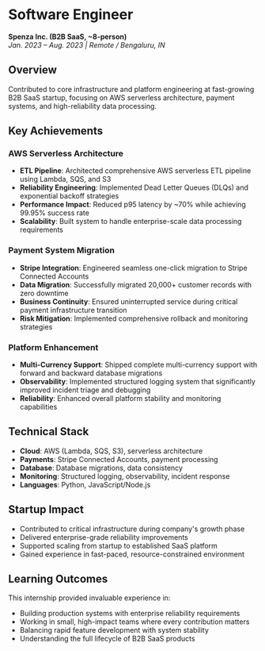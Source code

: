 # Software Engineer
**Spenza Inc. (B2B SaaS, ~8-person)**  
*Jan. 2023 – Aug. 2023 | Remote / Bengaluru, IN*

## Overview
Contributed to core infrastructure and platform engineering at fast-growing B2B SaaS startup, focusing on AWS serverless architecture, payment systems, and high-reliability data processing.

## Key Achievements

### AWS Serverless Architecture
- **ETL Pipeline**: Architected comprehensive AWS serverless ETL pipeline using Lambda, SQS, and S3
- **Reliability Engineering**: Implemented Dead Letter Queues (DLQs) and exponential backoff strategies
- **Performance Impact**: Reduced p95 latency by ~70% while achieving 99.95% success rate
- **Scalability**: Built system to handle enterprise-scale data processing requirements

### Payment System Migration
- **Stripe Integration**: Engineered seamless one-click migration to Stripe Connected Accounts
- **Data Migration**: Successfully migrated 20,000+ customer records with zero downtime
- **Business Continuity**: Ensured uninterrupted service during critical payment infrastructure transition
- **Risk Mitigation**: Implemented comprehensive rollback and monitoring strategies

### Platform Enhancement
- **Multi-Currency Support**: Shipped complete multi-currency support with forward and backward database migrations
- **Observability**: Implemented structured logging system that significantly improved incident triage and debugging
- **Reliability**: Enhanced overall platform stability and monitoring capabilities

## Technical Stack
- **Cloud**: AWS (Lambda, SQS, S3), serverless architecture
- **Payments**: Stripe Connected Accounts, payment processing
- **Database**: Database migrations, data consistency
- **Monitoring**: Structured logging, observability, incident response
- **Languages**: Python, JavaScript/Node.js

## Startup Impact
- Contributed to critical infrastructure during company's growth phase
- Delivered enterprise-grade reliability improvements
- Supported scaling from startup to established SaaS platform
- Gained experience in fast-paced, resource-constrained environment

## Learning Outcomes
This internship provided invaluable experience in:
- Building production systems with enterprise reliability requirements
- Working in small, high-impact teams where every contribution matters
- Balancing rapid feature development with system stability
- Understanding the full lifecycle of B2B SaaS products